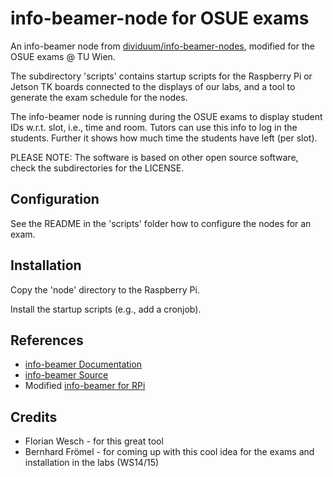 info-beamer-node for OSUE exams
===============================

An info-beamer node from
[dividuum/info-beamer-nodes](https://github.com/dividuum/info-beamer-nodes),
modified for the OSUE exams @ TU Wien.

The subdirectory 'scripts' contains startup scripts for the Raspberry Pi or
Jetson TK boards connected to the displays of our labs, and a tool to generate
the exam schedule for the nodes.

The info-beamer node is running during the OSUE exams to display student IDs
w.r.t. slot, i.e., time and room. Tutors can use this info to log in the
students. Further it shows how much time the students have left (per slot).

PLEASE NOTE: The software is based on other open source software, check the
subdirectories for the LICENSE.


Configuration
-------------

See the README in the 'scripts' folder how to configure the nodes for an exam.


Installation
------------

Copy the 'node' directory to the Raspberry Pi.

Install the startup scripts (e.g., add a cronjob).


References
----------

* [info-beamer Documentation](https://info-beamer.com/doc/info-beamer)
* [info-beamer Source](https://github.com/dividuum/info-beamer)
* Modified [info-beamer for RPi](https://github.com/tuw-cpsg/info-beamer)


Credits
-------

* Florian Wesch - for this great tool
* Bernhard Frömel - for coming up with this cool idea for the exams and installation in the labs (WS14/15)